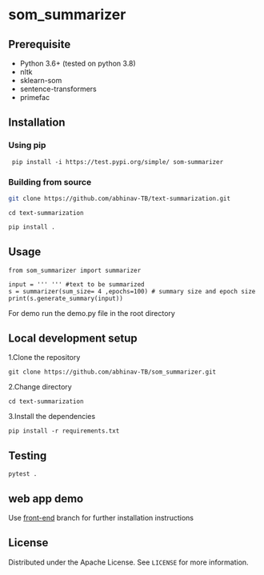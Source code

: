 # som_summarizer
## Prerequisite
- Python 3.6+ (tested on python 3.8)
- nltk
- sklearn-som
- sentence-transformers
- primefac

## Installation

### Using pip
``` pip install -i https://test.pypi.org/simple/ som-summarizer```

### Building from source


   ```sh
   git clone https://github.com/abhinav-TB/text-summarization.git
   ```
   ```
   cd text-summarization
   ```
   ```sh
   pip install .
   ```

## Usage
```
from som_summarizer import summarizer

input = ''' ''' #text to be summarized
s = summarizer(sum_size= 4 ,epochs=100) # summary size and epoch size
print(s.generate_summary(input))
```
For  demo run the demo.py file in the root directory
## Local development setup

1.Clone the repository
```
git clone https://github.com/abhinav-TB/som_summarizer.git
```
2.Change directory
```
cd text-summarization
```
3.Install the dependencies

```
pip install -r requirements.txt
```
## Testing

```
pytest .
```
## web app demo
Use [front-end](https://github.com/abhinav-TB/text-summarization/tree/FrontEnd) branch for further installation instructions 
##  License

Distributed under the Apache License. See `LICENSE` for more information.

